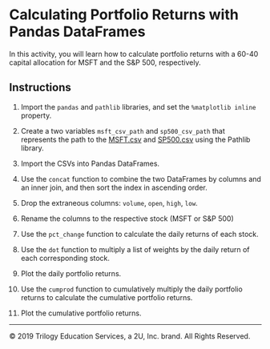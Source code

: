 # Calculating Portfolio Returns with Pandas DataFrames

In this activity, you will learn how to calculate portfolio returns with a 60-40 capital allocation for MSFT and the S&P 500, respectively.

## Instructions

1. Import the `pandas` and `pathlib` libraries, and set the `%matplotlib inline` property.

2. Create a two variables `msft_csv_path` and `sp500_csv_path` that represents the path to the [MSFT.csv](Resources/MSFT.csv) and [SP500.csv](Resources/SP500.csv) using the Pathlib library.

3. Import the CSVs into Pandas DataFrames.

4. Use the `concat` function to combine the two DataFrames by columns and an inner join, and then sort the index in ascending order.

5. Drop the extraneous columns: `volume`, `open`, `high`, `low`.

6. Rename the columns to the respective stock (MSFT or S&P 500)

7. Use the `pct_change` function to calculate the daily returns of each stock.

8. Use the `dot` function to multiply a list of weights by the daily return of each corresponding stock.

9. Plot the daily portfolio returns.

10. Use the `cumprod` function to cumulatively multiply the daily portfolio returns to calculate the cumulative portfolio returns.

11. Plot the cumulative portfolio returns.

---

© 2019 Trilogy Education Services, a 2U, Inc. brand. All Rights Reserved.
